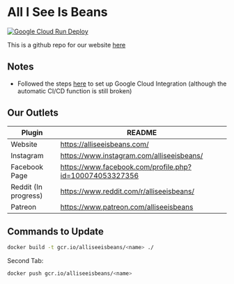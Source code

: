 # All I See Is Beans

[![Google Cloud Run Deploy](https://github.com/MooseInTheSack/comic-strip/actions/workflows/gcr-deploy.yml/badge.svg?branch=master)](https://github.com/MooseInTheSack/comic-strip/actions/workflows/gcr-deploy.yml)

This is a github repo for our website [here](https://alliseeisbeans.com/)

## Notes
- Followed the steps [here](https://medium.com/swlh/deploying-a-react-app-to-google-cloud-run-with-github-actions-ae24ac6cb85a#d93d) to set up Google Cloud Integration (although the automatic CI/CD function is still broken)

## Our Outlets

| Plugin | README |
| ------ | ------ |
| Website | https://alliseeisbeans.com/ |
| Instagram | https://www.instagram.com/alliseeisbeans/ |
| Facebook Page | https://www.facebook.com/profile.php?id=100074053327356 |
| Reddit (In progress) | https://www.reddit.com/r/alliseeisbeans/ |
| Patreon | https://www.patreon.com/alliseeisbeans |


## Commands to Update

```sh
docker build -t gcr.io/alliseeisbeans/<name> ./
```

Second Tab:

```sh
docker push gcr.io/alliseeisbeans/<name>
```

